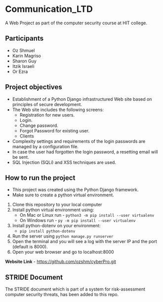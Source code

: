 # Communication_LTD
A Web Project as part of the computer security course at HIT college.

## Participants
- Oz Shmuel
- Karin Magriso
- Sharon Guy
- Itzik Israeli
- Or Ezra

## Project objectives
* Establishment of a Python Django infrastructured Web site based on principles of secure development.
* The Web site includes the following screens:
    - Registration for new users.
    - Login.
    - Change password.
    - Forgot Password for existing user.
    - Clients
* Complexity settings and requirements of the login passwords are managed by a configuration file.
* In case the user had forgotten the login password, a resetting email will be sent.
* SQL Injection (SQLi) and XSS techniques are used.

## How to run the project
- This project was created using the Python Django framework.
- Make sure to create a python virtual environment.

1. Clone this repository to your local computer
2. Install python virtual environment using: 
     - On Mac or Linux run - `python3 -m pip install --user virtualenv`
     - On Windows run - `py -m pip install --user virtualenv`
3. Install python-dotenv on your environment: 
     - `pip install python-dotenv`     
4. Run the server using `python manage.py runserver`
5. Open the terminal and you will see a log with the server IP and the port (default is 8000).
6. Open your web browser and go to localhost:8000

**Website Link** - https://github.com/ozshm/cyberPro.git


## STRIDE Document
The STRIDE document which is part of a system for risk-assessment computer security threats, has been added to this repo.
